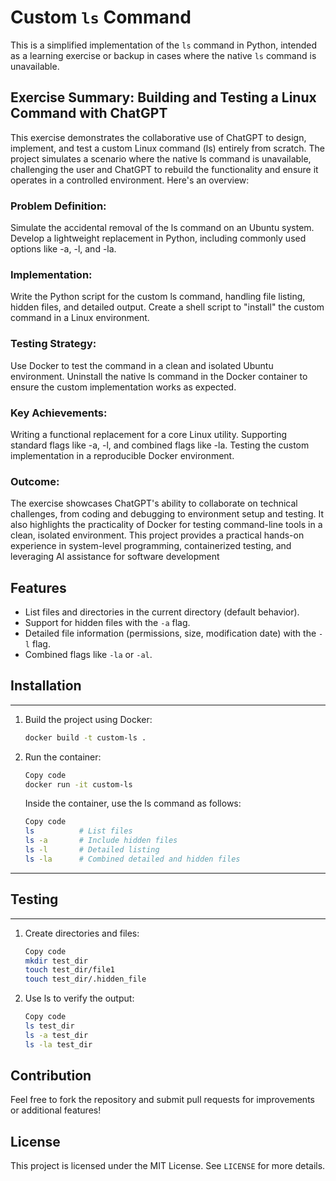 # Custom `ls` Command

This is a simplified implementation of the `ls` command in Python, intended as a learning exercise or backup in cases where the native `ls` command is unavailable.


## Exercise Summary: Building and Testing a Linux Command with ChatGPT


This exercise demonstrates the collaborative use of ChatGPT to design, implement, and test a custom Linux command (ls) entirely from scratch. The project simulates a scenario where the native ls command is unavailable, challenging the user and ChatGPT to rebuild the functionality and ensure it operates in a controlled environment. Here's an overview:


### Problem Definition:


Simulate the accidental removal of the ls command on an Ubuntu system.
Develop a lightweight replacement in Python, including commonly used options like -a, -l, and -la.


### Implementation:


Write the Python script for the custom ls command, handling file listing, hidden files, and detailed output.
Create a shell script to "install" the custom command in a Linux environment.


### Testing Strategy:

Use Docker to test the command in a clean and isolated Ubuntu environment.
Uninstall the native ls command in the Docker container to ensure the custom implementation works as expected.


### Key Achievements:

Writing a functional replacement for a core Linux utility.
Supporting standard flags like -a, -l, and combined flags like -la.
Testing the custom implementation in a reproducible Docker environment.


### Outcome:

The exercise showcases ChatGPT's ability to collaborate on technical challenges, from coding and debugging to environment setup and testing.
It also highlights the practicality of Docker for testing command-line tools in a clean, isolated environment.
This project provides a practical hands-on experience in system-level programming, containerized testing, and leveraging AI assistance for software development


## Features

- List files and directories in the current directory (default behavior).
- Support for hidden files with the `-a` flag.
- Detailed file information (permissions, size, modification date) with the `-l` flag.
- Combined flags like `-la` or `-al`.

## Installation


---


1. Build the project using Docker:
   ```bash
   docker build -t custom-ls .
   ```

2. Run the container:

   ```bash
   Copy code
   docker run -it custom-ls
   ```
   Inside the container, use the ls command as follows:
   ```bash
   Copy code
   ls          # List files
   ls -a       # Include hidden files
   ls -l       # Detailed listing
   ls -la      # Combined detailed and hidden files
   ```


---


## Testing


---


1. Create directories and files:
   ```bash
   Copy code
   mkdir test_dir
   touch test_dir/file1
   touch test_dir/.hidden_file
   ```

2. Use ls to verify the output:
   ```bash
   Copy code
   ls test_dir
   ls -a test_dir
   ls -la test_dir
   ```

## Contribution
Feel free to fork the repository and submit pull requests for improvements or additional features!

## License
This project is licensed under the MIT License. See `LICENSE` for more details.
